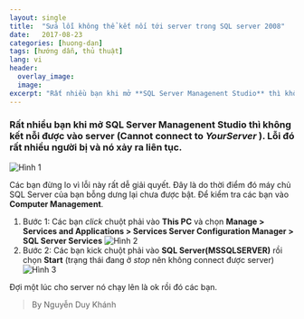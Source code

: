 ```yaml
---
layout: single
title:  "Sửa lỗi không thể kết nối tới server trong SQL server 2008"
date:   2017-08-23
categories: [huong-dan]
tags: [hướng dẫn, thủ thuật]
lang: vi
header:
  overlay_image:
  image: 
excerpt: "Rất nhiều bạn khi mở **SQL Server Managenent Studio** thì không kết nỗi được vào server (Cannot connect to _YourServer_ ). Lỗi đó rất nhiều người bị và nó xảy ra liên tục"
---
```

### Rất nhiều bạn khi mở **SQL Server Managenent Studio** thì không kết nỗi được vào server (Cannot connect to _YourServer_ ). Lỗi đó rất nhiều người bị và nó xảy ra liên tục.
![Hình 1](https://i.imgur.com/hZE8uMf.png)

Các bạn đừng lo vì lỗi này rất dễ giải quyết. Đây là do thời điểm đó máy chủ SQL Server của bạn bỗng dưng lại chưa được bật. Để kiểm tra các bạn vào **Computer Management**.

1. Bước 1: Các bạn _click_ chuột phải vào **This PC** và chọn **Manage > Services and Applications > Services Server Configuration Manager > SQL Server Services**
![Hình 2](https://i.imgur.com/pW1A1vV.png)
2. Bước 2: Các bạn kick chuột phải vào **SQL Server(MSSQLSERVER)** rồi chọn **Start** (trạng thái đang ở _stop_ nên không connect được server)
![Hình 3](https://i.imgur.com/SunSG5Z.png)

Đợi một lúc cho server nó chạy lên là ok rồi đó các bạn.

>By Nguyễn Duy Khánh